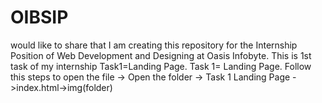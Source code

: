 # OIBSIP
would like to share that I am creating this repository for the Internship Position of Web Development and Designing at Oasis Infobyte. This is 1st task of my internship Task1=Landing Page.
Task 1= Landing Page. Follow this steps to open the file -> Open the folder -> Task 1 Landing Page ->index.html->img(folder)
